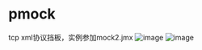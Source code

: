 # pmock
tcp xml协议挡板，实例参加mock2.jmx
![image](https://user-images.githubusercontent.com/32832321/212856439-cd3c5919-3c60-4577-bc5b-8ad1cd49a8c3.png)
![image](https://user-images.githubusercontent.com/32832321/212856364-cd4b34b0-6685-4877-98c8-bee66dc2249b.png)
